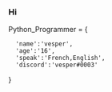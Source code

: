 ### Hi

Python_Programmer = {
      
      'name':'vesper',
      'age':'16',
      'speak':'French,English',
      'discord':'vesper#0003'
      
}
